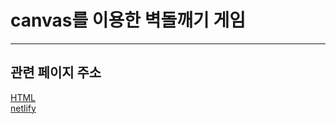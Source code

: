 # canvas를 이용한 벽돌깨기 게임

-----------------------------------------------------------------------

## 관련 페이지 주소

[HTML](https://github.com/WeslySloan/Game-Programming/blob/main/CssFramework/index.html)  
[netlify](https://weslysloanbricks.netlify.app/)
